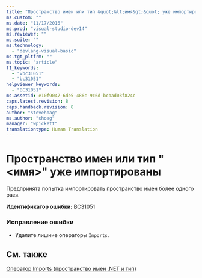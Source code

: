 ```yaml
---
title: "Пространство имен или тип &quot;&lt;имя&gt;&quot; уже импортированы | Microsoft Docs"
ms.custom: ""
ms.date: "11/17/2016"
ms.prod: "visual-studio-dev14"
ms.reviewer: ""
ms.suite: ""
ms.technology: 
  - "devlang-visual-basic"
ms.tgt_pltfrm: ""
ms.topic: "article"
f1_keywords: 
  - "vbc31051"
  - "bc31051"
helpviewer_keywords: 
  - "BC31051"
ms.assetid: e10f9047-6de5-486c-9c6d-bcbad03f824c
caps.latest.revision: 8
caps.handback.revision: 8
author: "stevehoag"
ms.author: "shoag"
manager: "wpickett"
translationtype: Human Translation
---
```

# Пространство имен или тип &quot;&lt;имя&gt;&quot; уже импортированы
Предпринята попытка импортировать пространство имен более одного раза.  
  
 **Идентификатор ошибки:** BC31051  
  
### Исправление ошибки  
  
-   Удалите лишние операторы `Imports`.  
  
## См. также  
 [Оператор Imports \(пространство имен .NET и тип\)](../../visual-basic/language-reference/statements/imports-statement-net-namespace-and-type.md)